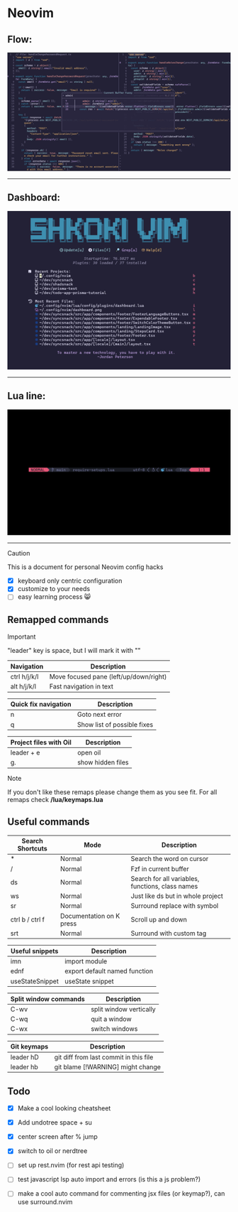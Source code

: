 # Neovim

## Flow:

![Basic](./flow.png) 

---

## Dashboard:

![dashboard](./dashboard.png) 

---

## Lua line:

![status line](./lualine.png) 

---

> [!CAUTION]
>
> This is a document for personal
> Neovim config hacks

- [x] keyboard only centric configuration
- [x] customize to your needs
- [ ] easy learning process 😸

## Remapped commands

> [!IMPORTANT]
> "leader" key is space, but I will mark it with "<l>" 

| Navigation | Description |
| --------------- | --------------- |
| ctrl h/j/k/l | Move focused pane (left/up/down/right) |
| alt h/j/k/l | Fast navigation in text |

| Quick fix navigation | Description |
| --------------- | --------------- |
| <l> n | Goto next error |
| <l> q | Show list of possible fixes |

| Project files with Oil | Description |
| -------------- | --------------- |
| leader + e | open oil |
| g. | show hidden files |

> [!NOTE]
> If you don't like these remaps please change them as you see fit.
> For all remaps check **/lua/keymaps.lua**

## Useful commands

| Search Shortcuts | Mode | Description |
| --------------- | --------------- | --------------- |
| * | Normal | Search the word on cursor |
| <l> / | Normal | Fzf in current buffer |
| <l> ds | Normal | Search for all variables, functions, class names |
| <l> ws | Normal | Just like <l> ds but in whole project |
| <l> sr | Normal | Surround replace with symbol |
| ctrl b / ctrl f | Documentation on K press | Scroll up and down |
| <l> srt | Normal | Surround with custom tag |

| Useful snippets | Description |
| -------------- | --------------- |
| imn | import module |
| ednf | export default named function |
| useStateSnippet | useState snippet |

| Split window commands | Description |
| -------------- | --------------- |
| C-wv | split window vertically |
| C-wq | quit a window |
| C-wx | switch windows |

| Git keymaps | Description |
| -------------- | --------------- |
| leader hD | git diff from last commit in this file |
| leader hb | git blame [!WARNING]  might change |

## Todo

- [x] Make a cool looking cheatsheet
- [x] Add undotree space + su
- [x] center screen after % jump
- [x] switch to oil or nerdtree
- [ ] set up rest.nvim (for rest api testing)
- [ ] test javascript lsp auto import and errors (is this a js problem?)
- [ ] make a cool auto command for commenting jsx files (or keymap?), can use surround.nvim

